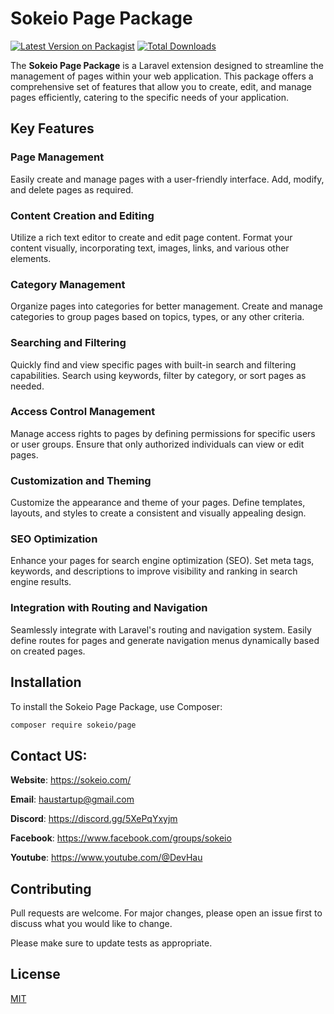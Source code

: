 # Sokeio Page Package

[![Latest Version on Packagist](https://img.shields.io/packagist/v/sokeio/page.svg?style=flat-square)](https://packagist.org/packages/sokeio/page)
[![Total Downloads](https://img.shields.io/packagist/dt/sokeio/page.svg?style=flat-square)](https://packagist.org/packages/sokeio/page)

The **Sokeio Page Package** is a Laravel extension designed to streamline the management of pages within your web application. This package offers a comprehensive set of features that allow you to create, edit, and manage pages efficiently, catering to the specific needs of your application.

## Key Features

### Page Management
Easily create and manage pages with a user-friendly interface. Add, modify, and delete pages as required.

### Content Creation and Editing
Utilize a rich text editor to create and edit page content. Format your content visually, incorporating text, images, links, and various other elements.

### Category Management
Organize pages into categories for better management. Create and manage categories to group pages based on topics, types, or any other criteria.

### Searching and Filtering
Quickly find and view specific pages with built-in search and filtering capabilities. Search using keywords, filter by category, or sort pages as needed.

### Access Control Management
Manage access rights to pages by defining permissions for specific users or user groups. Ensure that only authorized individuals can view or edit pages.

### Customization and Theming
Customize the appearance and theme of your pages. Define templates, layouts, and styles to create a consistent and visually appealing design.

### SEO Optimization
Enhance your pages for search engine optimization (SEO). Set meta tags, keywords, and descriptions to improve visibility and ranking in search engine results.

### Integration with Routing and Navigation
Seamlessly integrate with Laravel's routing and navigation system. Easily define routes for pages and generate navigation menus dynamically based on created pages.

## Installation

To install the Sokeio Page Package, use Composer:

```bash
composer require sokeio/page
```

## Contact US:

**Website**: https://sokeio.com/

**Email**: haustartup@gmail.com

**Discord**: https://discord.gg/5XePqYxyjm

**Facebook**: https://www.facebook.com/groups/sokeio

**Youtube**: https://www.youtube.com/@DevHau


## Contributing

Pull requests are welcome. For major changes, please open an issue first to discuss what you would like to change.

Please make sure to update tests as appropriate.

## License

[MIT](./LICENSE)
